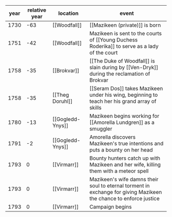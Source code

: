 |  year  | relative year |  location | event | 
| ------ | ------------- | --------- | ----- |
| 1730 | -63 | [[Woodfall]] | [[Mazikeen (private)]] is born |
| 1751 | -42 | [[Woodfall]] | Mazikeen is sent to the courts of [[Young Duchess Roderika]] to serve as a lady of the court |
| 1758 | -35 | [[Brokvar]] | [[The Duke of Woodfall]] is slain during by [[Ven-Dryk]] during the reclamation of Brokvar |
| 1758 | -35 | [[Theg Doruhl]] | [[Seram Dos]] takes Mazikeen under his wing, beginning to teach her his grand array of skills
| 1780 | -13 | [[Gogledd-Ynys]] | Mazikeen begins working for [[Amorella Lundgren]] as a smuggler | 
| 1791 | -2 | [[Gogledd-Ynys]] | Amorella discovers Mazikeen's true intentions and puts a bounty on her head |
| 1793 | 0 | [[Virmarr]] | Bounty hunters catch up with Mazikeen and her wife, killing them with a meteor spell | 
| 1793 | 0 | [[Virmarr]] | Mazikeen's wife damns their soul to eternal torment in exchange for giving Mazikeen the chance to enforce justice |
| 1793 | 0 | [[Virmarr]] | Campaign begins |

